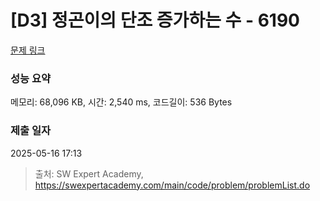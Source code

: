 # [D3] 정곤이의 단조 증가하는 수 - 6190 

[문제 링크](https://swexpertacademy.com/main/code/problem/problemDetail.do?contestProbId=AWcPjEuKAFgDFAU4) 

### 성능 요약

메모리: 68,096 KB, 시간: 2,540 ms, 코드길이: 536 Bytes

### 제출 일자

2025-05-16 17:13



> 출처: SW Expert Academy, https://swexpertacademy.com/main/code/problem/problemList.do